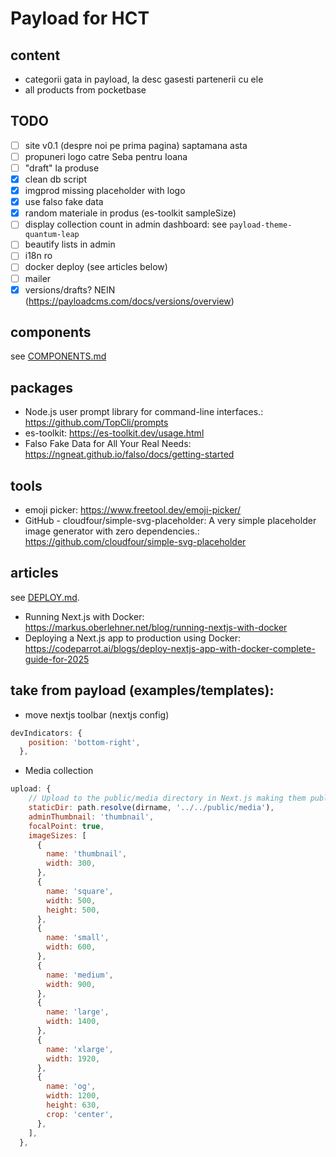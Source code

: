 # Payload for HCT

## content

- categorii gata in payload, la desc gasesti partenerii cu ele
- all products from pocketbase

## TODO

- [ ] site v0.1 (despre noi pe prima pagina) saptamana asta
- [ ] propuneri logo catre Seba pentru Ioana
- [ ] "draft" la produse
- [x] clean db script
- [x] imgprod missing placeholder with logo
- [x] use falso fake data
- [x] random materiale in produs (es-toolkit sampleSize)
- [ ] display collection count in admin dashboard: see `payload-theme-quantum-leap`
- [ ] beautify lists in admin
- [ ] i18n ro
- [ ] docker deploy (see articles below)
- [ ] mailer
- [x] versions/drafts? NEIN (https://payloadcms.com/docs/versions/overview)

## components

see [COMPONENTS.md](COMPONENTS.md)

## packages

- Node.js user prompt library for command-line interfaces.: https://github.com/TopCli/prompts
- es-toolkit: https://es-toolkit.dev/usage.html
- Falso Fake Data for All Your Real Needs: https://ngneat.github.io/falso/docs/getting-started

## tools

- emoji picker: https://www.freetool.dev/emoji-picker/
- GitHub - cloudfour/simple-svg-placeholder: A very simple placeholder image generator with zero dependencies.: https://github.com/cloudfour/simple-svg-placeholder

## articles

see [DEPLOY.md](DEPLOY.md).

- Running Next.js with Docker: https://markus.oberlehner.net/blog/running-nextjs-with-docker
- Deploying a Next.js app to production using Docker: https://codeparrot.ai/blogs/deploy-nextjs-app-with-docker-complete-guide-for-2025

## take from payload (examples/templates):

- move nextjs toolbar (nextjs config)

```js
devIndicators: {
    position: 'bottom-right',
  },

```

- Media collection

```js
upload: {
    // Upload to the public/media directory in Next.js making them publicly accessible even outside of Payload
    staticDir: path.resolve(dirname, '../../public/media'),
    adminThumbnail: 'thumbnail',
    focalPoint: true,
    imageSizes: [
      {
        name: 'thumbnail',
        width: 300,
      },
      {
        name: 'square',
        width: 500,
        height: 500,
      },
      {
        name: 'small',
        width: 600,
      },
      {
        name: 'medium',
        width: 900,
      },
      {
        name: 'large',
        width: 1400,
      },
      {
        name: 'xlarge',
        width: 1920,
      },
      {
        name: 'og',
        width: 1200,
        height: 630,
        crop: 'center',
      },
    ],
  },
```
